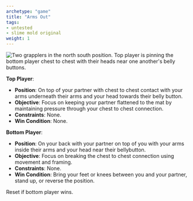 ```yaml
---
archetype: "game"
title: "Arms Out"
tags: 
- untested
- slime mold original
weight: 1
---
```

![Two grapplers in the north south position. Top player is pinning the bottom player chest to chest with their heads near one another's belly buttons.](/images/arms_out_north_south.webp?lightbox=True)

**Top Player**:
  * **Position**: On top of your partner with chest to chest contact with your arms underneath their arms and your head towards their belly button. 
  * **Objective**: Focus on keeping your partner flattened to the mat by maintaining pressure through your chest to chest connection.
  * **Constraints**: None.
  * **Win Condition**: None.

**Bottom Player**:
  * **Position**: On your back with your partner on top of you with your arms inside their arms and your head near their bellybutton.
  * **Objective**: Focus on breaking the chest to chest connection using movement and framing.
  * **Constraints**: None.
  * **Win Condition**: Bring your feet or knees between you and your partner, stand up, or reverse the position.

Reset if bottom player wins.